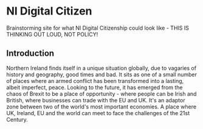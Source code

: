 # NI Digital Citizen
Brainstorming site for what NI Digital Citizenship could look like - THIS IS THINKING OUT LOUD, NOT POLICY!

## Introduction
Northern Ireland finds itself in a unique situation globally, due to vagaries of history and geography, good times and bad. It sits as one of a small number of places where an armed conflict has been transformed into a lasting, albeit imperfect, peace. Looking to the future, it has emerged from the chaos of Brexit to be a place of opportunity - where people can be Irish and British, where businesses can trade with the EU and UK. It's an adaptor zone between two of the world's most important economies. A place where UK, Ireland, EU and the world can meet to face the challenges of the 21st Century.
